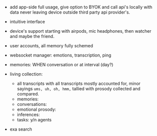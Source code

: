 + add app-side full usage, give option to BYOK and call api's locally with data never leaving device outside third party api provider's.
+ intuitive interface
+ device's support starting with airpods, mic headphones, then watcher and maybe the friend.

+ user accounts, all memory fully schemed
+ websocket manager: emotions, transcription, ping
+ memories: WHEN conversation or at interval (day?) 
+ living collection: 
    * all transcripts with all transcripts mostly accounted for, minor sayings `ums, uh, oh, hmm,` tallied with prosody collected and compared.
    * memories: 
    - conversations: 
    - emotional prosody: 
    - inferences: 
    - tasks: y/n agents

+ exa search
